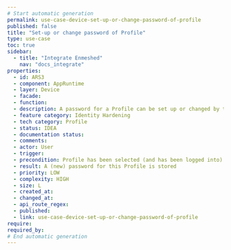 ```yaml
---
# Start automatic generation
permalink: use-case-device-set-up-or-change-password-of-profile
published: false
title: "Set-up or change password of Profile"
type: use-case
toc: true
sidebar:
  - title: "Integrate Enmeshed"
    nav: "docs_integrate"
properties:
  - id: ARS3
  - component: AppRuntime
  - layer: Device
  - facade:
  - function:
  - description: A password for a Profile can be set up or changed by the User. Additionally, a password hint can be entered to help the User remembering the password.
  - feature category: Identity Hardening
  - tech category: Profile
  - status: IDEA
  - documentation status:
  - comments:
  - actor: User
  - trigger:
  - precondition: Profile has been selected (and has been logged into)
  - result: A (new) password for this Profile is stored
  - priority: LOW
  - complexity: HIGH
  - size: L
  - created_at:
  - changed_at:
  - api_route_regex:
  - published:
  - link: use-case-device-set-up-or-change-password-of-profile
require:
required_by:
# End automatic generation
---
```

